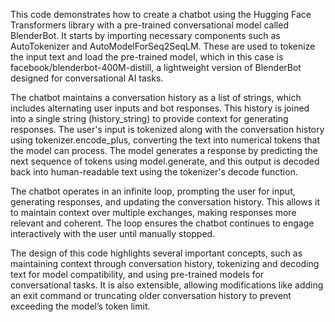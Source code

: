 This code demonstrates how to create a chatbot using the Hugging Face Transformers library with a pre-trained conversational model called BlenderBot. It starts by importing necessary components such as AutoTokenizer and AutoModelForSeq2SeqLM. These are used to tokenize the input text and load the pre-trained model, which in this case is facebook/blenderbot-400M-distill, a lightweight version of BlenderBot designed for conversational AI tasks.

The chatbot maintains a conversation history as a list of strings, which includes alternating user inputs and bot responses. This history is joined into a single string (history_string) to provide context for generating responses. The user's input is tokenized along with the conversation history using tokenizer.encode_plus, converting the text into numerical tokens that the model can process. The model generates a response by predicting the next sequence of tokens using model.generate, and this output is decoded back into human-readable text using the tokenizer's decode function.

The chatbot operates in an infinite loop, prompting the user for input, generating responses, and updating the conversation history. This allows it to maintain context over multiple exchanges, making responses more relevant and coherent. The loop ensures the chatbot continues to engage interactively with the user until manually stopped.

The design of this code highlights several important concepts, such as maintaining context through conversation history, tokenizing and decoding text for model compatibility, and using pre-trained models for conversational tasks. It is also extensible, allowing modifications like adding an exit command or truncating older conversation history to prevent exceeding the model’s token limit.
